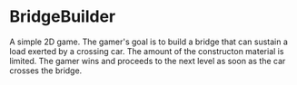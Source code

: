 # BridgeBuilder

A simple 2D game. The gamer's goal is to build a bridge that can sustain a load exerted by a crossing car. 
The amount of the constructon material is limited. The gamer wins and proceeds to the next level as soon as the
car crosses the bridge. 
